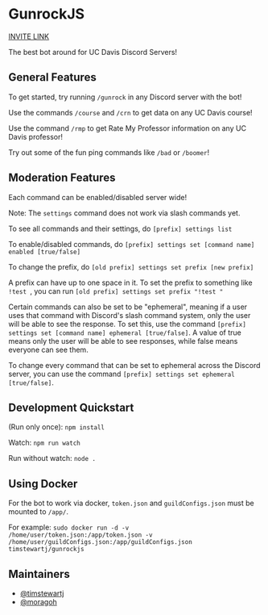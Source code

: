 # GunrockJS

[INVITE LINK](https://discord.com/oauth2/authorize?client_id=726048467063013376&permissions=7784619969&scope=bot%20applications.commands)

The best bot around for UC Davis Discord Servers!

## General Features

To get started, try running `/gunrock` in any Discord server with the bot!

Use the commands `/course` and `/crn` to get data on any UC Davis course!

Use the command `/rmp` to get Rate My Professor information on any UC Davis professor!

Try out some of the fun ping commands like `/bad` or `/boomer`!

## Moderation Features

Each command can be enabled/disabled server wide!

Note: The `settings` command does not work via slash commands yet.

To see all commands and their settings, do `[prefix] settings list`

To enable/disabled commands, do `[prefix] settings set [command name] enabled [true/false]`

To change the prefix, do `[old prefix] settings set prefix [new prefix]`

A prefix can have up to one space in it. To set the prefix to something like `!test `, you can run `[old prefix] settings set prefix "!test "`

Certain commands can also be set to be "ephemeral", meaning if a user uses that command with Discord's slash command system, only the user will be able to see the response. To set this, use the command `[prefix] settings set [command name] ephemeral [true/false]`. A value of true means only the user will be able to see responses, while false means everyone can see them.

To change every command that can be set to ephemeral across the Discord server, you can use the command `[prefix] settings set ephemeral [true/false]`.

## Development Quickstart

(Run only once): `npm install`

Watch: `npm run watch`

Run without watch: `node .`

## Using Docker

For the bot to work via docker, `token.json` and `guildConfigs.json` must be mounted to `/app/`.

For example: `sudo docker run -d -v /home/user/token.json:/app/token.json -v /home/user/guildConfigs.json:/app/guildConfigs.json timstewartj/gunrockjs`

## Maintainers

- [@timstewartj](https://github.com/TimStewartJ) 
- [@moragoh](https://github.com/Moragoh)